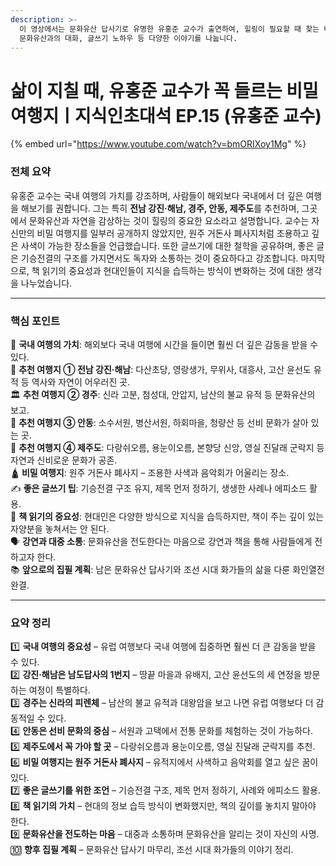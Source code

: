 ```yaml
---
description: >-
  이 영상에서는 문화유산 답사기로 유명한 유홍준 교수가 출연하여, 힐링이 필요할 때 찾는 비밀 여행지를 소개합니다. 또한 국내 여행의 매력,
  문화유산과의 대화, 글쓰기 노하우 등 다양한 이야기를 나눕니다.
---
```


# 삶이 지칠 때, 유홍준 교수가 꼭 들르는 비밀 여행지ㅣ지식인초대석 EP.15 (유홍준 교수)

{% embed url="https://www.youtube.com/watch?v=bmORIXoy1Mg" %}

### **전체 요약**

유홍준 교수는 국내 여행의 가치를 강조하며, 사람들이 해외보다 국내에서 더 깊은 여행을 해보기를 권합니다. 그는 특히 **전남 강진·해남, 경주, 안동, 제주도**를 추천하며, 그곳에서 문화유산과 자연을 감상하는 것이 힐링의 중요한 요소라고 설명합니다. 교수는 자신만의 비밀 여행지를 일부러 공개하지 않았지만, 원주 거돈사 폐사지처럼 조용하고 깊은 사색이 가능한 장소들을 언급했습니다. 또한 글쓰기에 대한 철학을 공유하며, 좋은 글은 기승전결의 구조를 가지면서도 독자와 소통하는 것이 중요하다고 강조합니다. 마지막으로, 책 읽기의 중요성과 현대인들이 지식을 습득하는 방식이 변화하는 것에 대한 생각을 나누었습니다.

***

### **핵심 포인트**

🌿 **국내 여행의 가치**: 해외보다 국내 여행에 시간을 들이면 훨씬 더 깊은 감동을 받을 수 있다.\
🏯 **추천 여행지 ① 전남 강진·해남**: 다산초당, 영랑생가, 무위사, 대흥사, 고산 윤선도 유적 등 역사와 자연이 어우러진 곳.\
🏛️ **추천 여행지 ② 경주**: 신라 고분, 첨성대, 안압지, 남산의 불교 유적 등 문화유산의 보고.\
📜 **추천 여행지 ③ 안동**: 소수서원, 병산서원, 하회마을, 청량산 등 선비 문화가 살아 있는 곳.\
🌋 **추천 여행지 ④ 제주도**: 다랑쉬오름, 용눈이오름, 본향당 신앙, 영실 진달래 군락지 등 자연과 신비로운 문화가 공존.\
🛕 **비밀 여행지**: 원주 거돈사 폐사지 – 조용한 사색과 음악회가 어울리는 장소.\
✍️ **좋은 글쓰기 팁**: 기승전결 구조 유지, 제목 먼저 정하기, 생생한 사례나 에피소드 활용.\
📖 **책 읽기의 중요성**: 현대인은 다양한 방식으로 지식을 습득하지만, 책이 주는 깊이 있는 자양분을 놓쳐서는 안 된다.\
🗣️ **강연과 대중 소통**: 문화유산을 전도한다는 마음으로 강연과 책을 통해 사람들에게 전하고자 한다.\
📚 **앞으로의 집필 계획**: 남은 문화유산 답사기와 조선 시대 화가들의 삶을 다룬 화인열전 완결.

***

### **요약 정리**

1️⃣ **국내 여행의 중요성** – 유럽 여행보다 국내 여행에 집중하면 훨씬 더 큰 감동을 받을 수 있다.\
2️⃣ **강진·해남은 남도답사의 1번지** – 땅끝 마을과 유배지, 고산 윤선도의 세 연정을 방문하는 여정이 특별하다.\
3️⃣ **경주는 신라의 피렌체** – 남산의 불교 유적과 대왕암을 보고 나면 유럽 여행보다 더 감동적일 수 있다.\
4️⃣ **안동은 선비 문화의 중심** – 서원과 고택에서 전통 문화를 체험하는 것이 가능하다.\
5️⃣ **제주도에서 꼭 가야 할 곳** – 다랑쉬오름과 용눈이오름, 영실 진달래 군락지를 추천.\
6️⃣ **비밀 여행지는 원주 거돈사 폐사지** – 유적지에서 사색하고 음악회를 열고 싶은 꿈이 있다.\
7️⃣ **좋은 글쓰기를 위한 조언** – 기승전결 구조, 제목 먼저 정하기, 사례와 에피소드 활용.\
8️⃣ **책 읽기의 가치** – 현대의 정보 습득 방식이 변화했지만, 책의 깊이를 놓치지 말아야 한다.\
9️⃣ **문화유산을 전도하는 마음** – 대중과 소통하며 문화유산을 알리는 것이 자신의 사명.\
🔟 **향후 집필 계획** – 문화유산 답사기 마무리, 조선 시대 화가들의 이야기 정리.
